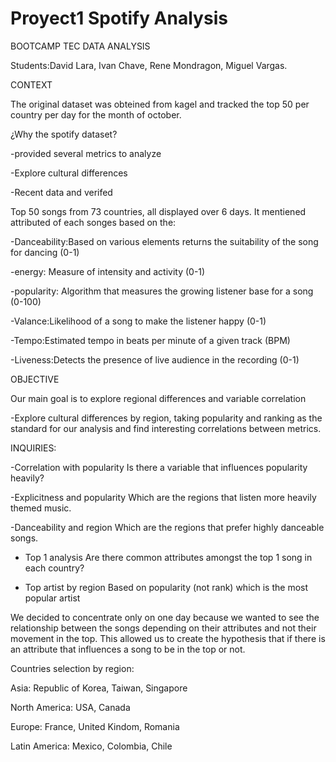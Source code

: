 # Proyect1 Spotify Analysis 

BOOTCAMP TEC DATA ANALYSIS

Students:David Lara, Ivan Chave, Rene Mondragon, Miguel Vargas.

CONTEXT

The original dataset was obteined from kagel and tracked the top 50 per country per day for the month of october.

¿Why the spotify dataset?

-provided several metrics to analyze

-Explore cultural differences

-Recent data and verifed

Top 50 songs from 73 countries, all displayed over 6 days. It mentiened attributed of each songes based on the:

-Danceability:Based on various elements returns the suitability of the song for dancing (0-1)

-energy: Measure of intensity and activity (0-1)

-popularity: Algorithm that measures the growing listener base for a song (0-100)

-Valance:Likelihood of a song to make the listener happy (0-1)

-Tempo:Estimated tempo in beats per minute of a given track (BPM)

-Liveness:Detects the presence of  live audience in the recording (0-1)

OBJECTIVE 

Our main goal is to explore regional differences and variable correlation

-Explore cultural differences by region, taking popularity and ranking as the standard for our analysis and find interesting correlations between metrics.

INQUIRIES:

  -Correlation with popularity
  Is there a variable that influences popularity heavily?
  
  -Explicitness and popularity
  Which are the regions that listen more heavily themed music.
  
  -Danceability and region 
  Which are the regions that prefer highly danceable songs.
  
  - Top 1 analysis
  Are there common attributes amongst the top 1 song in each country?

  - Top artist by region
  Based on popularity (not rank) which is the most popular artist

We decided to concentrate only on one day because we wanted to see the relationship between the songs depending on their attributes and not their movement in the top. This allowed us to create the hypothesis that if there is an attribute that influences a song to be in the top or not.


Countries selection by region:

Asia: Republic of Korea, Taiwan, Singapore

North America: USA, Canada

Europe: France, United Kindom, Romania

Latin America: Mexico, Colombia, Chile


  
